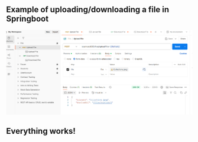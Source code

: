 ## Example of uploading/downloading a file in Springboot
![Postman.png](Postman.png)
## Everything works!